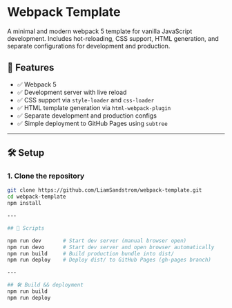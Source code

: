 # Webpack Template

A minimal and modern webpack 5 template for vanilla JavaScript development. Includes hot-reloading, CSS support, HTML generation, and separate configurations for development and production.

## 🚀 Features

- ✅ Webpack 5
- ✅ Development server with live reload
- ✅ CSS support via `style-loader` and `css-loader`
- ✅ HTML template generation via `html-webpack-plugin`
- ✅ Separate development and production configs
- ✅ Simple deployment to GitHub Pages using `subtree`

---

## 🛠️ Setup

### 1. Clone the repository

```bash
git clone https://github.com/LiamSandstrom/webpack-template.git
cd webpack-template
npm install

---

## 📜 Scripts

npm run dev       # Start dev server (manual browser open)
npm run devo      # Start dev server and open browser automatically
npm run build     # Build production bundle into dist/
npm run deploy    # Deploy dist/ to GitHub Pages (gh-pages branch)

---

## 🛠️ Build && deployment
npm run build
npm run deploy
